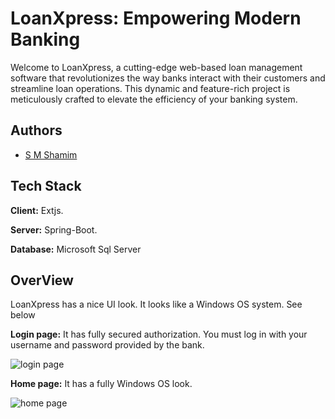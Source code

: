 
# LoanXpress: Empowering Modern Banking

Welcome to LoanXpress, a cutting-edge web-based loan management software that revolutionizes the way banks interact with their customers and streamline loan operations. This dynamic and feature-rich project is meticulously crafted to elevate the efficiency of your banking system.




## Authors

- [S M Shamim](https://github.com/smwithgithub)


## Tech Stack

**Client:** Extjs.

**Server:** Spring-Boot.

**Database:** Microsoft Sql Server


## OverView

LoanXpress has a nice UI look. It looks like a Windows OS system. See below

**Login page:** It has fully secured authorization. You must log in with your username and password provided by the bank.


![login page](https://github.com/smwithgithub/LoanXpress/assets/126904136/423748aa-75bb-4abd-ab6f-8b5e3e21d8f8)



**Home page:** It has a fully Windows OS look.


![home page](https://github.com/smwithgithub/LoanXpress/assets/126904136/1d097215-9719-48a8-8a8a-23c6d6a72436)
